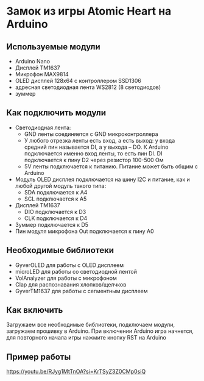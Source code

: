 # Замок из игры Atomic Heart на Arduino

## Используемые модули
- Arduino Nano
- Дисплей TM1637
- Микрофон MAX9814
- OLED дисплей 128x64 с контроллером SSD1306
- адресная светодиодная лента WS2812 (8 светодиодов)
 - зуммер

## Как подключить модули
- Светодиодная лента:
    - GND ленты соединяется с GND микроконтроллера
    - У любого отрезка ленты есть вход, а есть выход: у входа средний пин называется DI, а у выхода – DO. К Arduino подключается именно вход ленты, то есть пин DI. DI подключается к пину D2 через резистор 100-500 Ом
    - 5V ленты подключается к питанию. Питание может быть общим с Arduino
- Модуль OLED дисплея подключается на шину I2C и питание, как и любой другой модуль такого типа:
    - SDA подключается к A4
    - SCL подключается к A5
- Дисплей TM1637
    - DIO подключается к D3
    - CLK подключается к D4
- Зуммер подключается к D5
- Пин модуля микрофона Out подключается к пину A0

## Необходимые библиотеки
- GyverOLED для работы с OLED дисплеем
- microLED для работы со светодиодной лентой
- VolAnalyzer для работы с микрофоном
- Clap для распознавания хлопков/щелчков
- GyverTM1637 для работы с сегментным дисплеем

## Как включить
Загружаем все необходимые библиотеки, подключаем модули, загружаем прошивку в Arduino. При включении Arduino игра начнется, для повторного начала игры нажмите кнопку RST на Arduino

## Пример работы
https://youtu.be/RJyg1MtTnOA?si=KrTSyZ3Z0CMp0siQ
